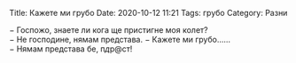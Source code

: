 Title: Кажете ми грубо
Date: 2020-10-12 11:21
Tags: грубо
Category: Разни

&minus; Госпожо, знаете ли кога ще пристигне моя колет?  
&minus; Не господине, нямам представа. 
&minus; Кажете ми грубо......  
&minus; Нямам представа бе, п*д*р@ст!